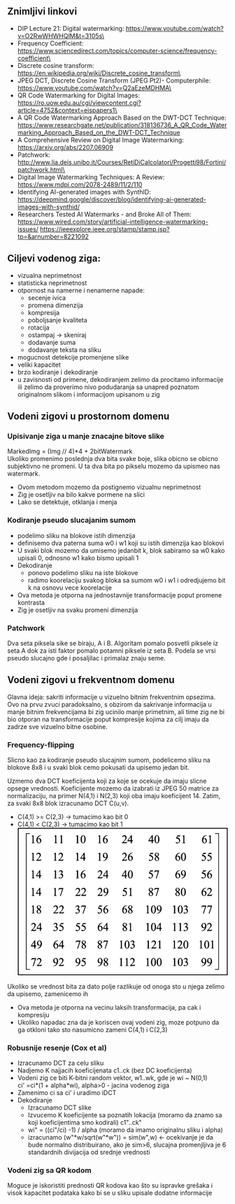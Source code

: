 
## Znimljivi linkovi 
- DIP Lecture 21: Digital watermarking: https://www.youtube.com/watch?v=O2RwWHWHQlM&t=3105s\
- Frequency Coefficient: https://www.sciencedirect.com/topics/computer-science/frequency-coefficient\
- Discrete cosine transform: https://en.wikipedia.org/wiki/Discrete_cosine_transform\
- JPEG DCT, Discrete Cosine Transform (JPEG Pt2)- Computerphile: https://www.youtube.com/watch?v=Q2aEzeMDHMA\
- QR Code Watermarking for Digital Images: https://ro.uow.edu.au/cgi/viewcontent.cgi?article=4752&context=eispapers1\
- A QR Code Watermarking Approach Based on the DWT-DCT Technique: https://www.researchgate.net/publication/318136736_A_QR_Code_Watermarking_Approach_Based_on_the_DWT-DCT_Technique
-  A Comprehensive Review on Digital Image Watermarking: https://arxiv.org/abs/2207.06909
- Patchwork: http://www.lia.deis.unibo.it/Courses/RetiDiCalcolatori/Progetti98/Fortini/patchwork.html\
- Digital Image Watermarking Techniques: A Review: https://www.mdpi.com/2078-2489/11/2/110
- Identifying AI-generated images with SynthID: https://deepmind.google/discover/blog/identifying-ai-generated-images-with-synthid/
- Researchers Tested AI Watermarks - and Broke All of Them: https://www.wired.com/story/artificial-intelligence-watermarking-issues/
https://ieeexplore.ieee.org/stamp/stamp.jsp?tp=&arnumber=8221092
## Ciljevi vodenog ziga:
- vizualna neprimetnost
- statisticka neprimetnost
- otpornost na namerne i nenamerne napade:
    - secenje ivica
    - promena dimenzija
    - kompresija
    - poboljsanje kvaliteta
    - rotacija
    - ostampaj -> skeniraj
    - dodavanje suma
    - dodavanje teksta na sliku
- mogucnost detekcije promenjene slike
- veliki kapacitet
- brzo kodiranje i dekodiranje
- u zavisnosti od primene, dekodiranjem zelimo da procitamo informacije ili zelimo da proverimo nivo podudaranja sa unapred poznatom originalnom slikom i informacijom upisanom u zig



## Vodeni zigovi u prostornom domenu

### Upisivanje ziga u manje znacajne bitove slike
MarkedImg = (Img // 4)*4 + 2bitWatermark\
Ukoliko promenimo poslednja dva bita svake boje, slika obicno se obicno subjektivno ne promeni. U ta dva bita po pikselu mozemo da upismeo nas watermark.
- Ovom metodom mozemo da postignemo vizualnu neprimetnost
- Zig je osetljiv na bilo kakve pormene na slici
- Lako se detektuje, otklanja i menja
### Kodiranje pseudo slucajanim sumom
- podelimo sliku na blokove istih dimenzija
- definisemo dva paterna suma w0 i w1 koji su istih dimenzija kao blokovi
- U svaki blok mozemo da umisemo jedanbit k, blok sabiramo sa w0 kako upisali 0, odnosno w1 kako bismo upisali 1
- Dekodiranje
    - ponovo podelimo sliku na iste blokove
    - radimo koorelaciju svakog bloka sa sumom w0 i w1 i odredjujemo bit k na osnovu vece koorelacije
- Ova metoda je otporna na jednostavnije transformacije poput promene kontrasta
- Zig je osetljiv na svaku promeni dimenzija 

### Patchwork
Dva seta piksela sike se biraju, A i B. Algoritam pomalo posvetli piksele iz seta A dok za isti faktor pomalo potamni piksele iz seta B. Podela se vrsi pseudo slucajno gde i posaljilac i primalaz znaju seme.

## Vodeni zigovi u frekventnom domenu

Glavna ideja: sakriti informacije u vizuelno bitnim frekventnim opsezima. Ovo na prvu zvuci paradoksalno, s obzirom da sakrivanje informacija u manje bitnim frekvencijama bi zig ucinilo manje primetnim, ali time zig ne bi bio otporan na transformacije poput kompresije kojima za cilj imaju da zadrze sve vizuelno bitne osobine. 

### Frequency-flipping
Slicno kao za kodiranje pseudo slucajnim sumom, podelicemo sliku na blokove 8x8 i u svaki blok cemo pokusati da upisemo jedan bit. 

Uzmemo dva DCT koeficijenta koji za koje se ocekuje da imaju slicne opsege vrednosti. Koeficijente mozemo da izabrati iz JPEG 50 matrice za normalizaciju, na primer N(4,1) i N(2,3) koji oba imaju koeficijent 14. Zatim, za svaki 8x8 blok izracunamo DCT C(u,v).

- C(4,1) >= C(2,3) -> tumacimo kao bit 0
- C(4,1) < C(2,3) -> tumacimo kao bit 1\
![alt text](imgs/quantizationTable.png)

Ukoliko se vrednost bita za dato polje razlikuje od onoga sto u njega zelimo da upisemo, zamenicemo ih

- Ova metoda je otporna na vecinu laksih transformacija, pa cak i kompresiju
- Ukoliko napadac zna da je koriscen ovaj vodeni zig, moze potpuno da ga otkloni tako sto nasumicno zameni C(4,1) i C(2,3)

### Robusnije resenje (Cox et al)

- Izracunamo DCT za celu sliku
- Nadjemo K najjacih koeficijenata c1..ck (bez DC koeficijenta)
- Vodeni zig ce biti K-bitni random vektor, w1..wk, gde je wi ~ N(0,1)\
    ci' =ci*(1 + alpha*wi), alpha>0 - jacina vodenog ziga
- Zamenimo ci sa ci' i uradimo iDCT
- Dekodiranje
  - Izracunamo DCT slike
  - Izvucemo K koeficijente sa poznatih lokacija (moramo da znamo sa koji koeficijentima smo kodirali)
    c1"..ck"
  - wi" = ((ci"/ci) -1) / alpha (moramo da imamo originalnu sliku i alpha)
  - izracunamo (w"*w/sqrt(w"*w")) = sim(w",w) <- ocekivanje je da bude normalno distribuirano, ako je sim>6, slucajna promenjljiva je 6 standardnih divijacija od srednje vrednosti

### Vodeni zig sa QR kodom
Moguce je iskoristiti prednosti QR kodova kao što su ispravke grešaka i visok kapacitet podataka kako bi se u sliku upisale dodatne informacije